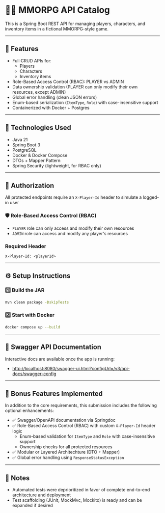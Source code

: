 # 🧙‍♂️ MMORPG API Catalog

This is a Spring Boot REST API for managing players, characters, and inventory items in a fictional MMORPG-style game.

---

## 🚀 Features

- Full CRUD APIs for:
  - Players
  - Characters
  - Inventory items
- Role-Based Access Control (RBAC): PLAYER vs ADMIN
- Data ownership validation (PLAYER can only modify their own resources, except ADMIN)
- Global error handling (clean JSON errors)
- Enum-based serialization (`ItemType`, `Role`) with case-insensitive support
- Containerized with Docker + Postgres

---

## 🧰 Technologies Used

- Java 21
- Spring Boot 3
- PostgreSQL
- Docker & Docker Compose
- DTOs + Mapper Pattern
- Spring Security (lightweight, for RBAC only)

---

## 🔐 Authorization

All protected endpoints require an `X-Player-Id` header to simulate a logged-in user

### 🛡️ Role-Based Access Control (RBAC)

- `PLAYER` role can only access and modify their own resources
- `ADMIN` role can access and modify any player's resources

### Required Header

```http
X-Player-Id: <playerId>
```

---

## ⚙️ Setup Instructions

### 1️⃣ Build the JAR

```bash
mvn clean package -DskipTests
```
### 2️⃣ Start with Docker

```bash
docker compose up --build 
```

---

## 📘 Swagger API Documentation

Interactive docs are available once the app is running:

- [http://localhost:8080/swagger-ui.html?configUrl=/v3/api-docs/swagger-config](http://localhost:8080/swagger-ui.html?configUrl=/v3/api-docs/swagger-config)


---

## 🌟 Bonus Features Implemented

In addition to the core requirements, this submission includes the following optional enhancements:

- ✅ Swagger/OpenAPI documentation via Springdoc
- ✅ Role-Based Access Control (RBAC) with custom `X-Player-Id` header logic
  - Enum-based validation for `ItemType` and `Role` with case-insensitive support
  - Ownership checks for all protected resources
- ✅ Modular or Layered Architechture (DTO + Mapper) 
- ✅ Global error handling using `ResponseStatusException`


---

## 📝  Notes

- Automated tests were deprioritized in favor of complete end-to-end architecture and deployment
- Test scaffolding (JUnit, MockMvc, Mockito) is ready and can be expanded if desired
